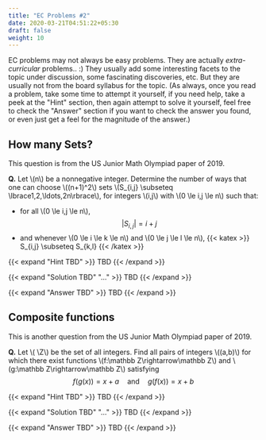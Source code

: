 ```yaml
---
title: "EC Problems #2"
date: 2020-03-21T04:51:22+05:30
draft: false
weight: 10
---
```


EC problems may not always be easy problems. They are actually *extra-curricular* problems.. :) They usually add some interesting facets to the topic under discussion, some fascinating discoveries, etc. But they are usually not from the board syllabus for the topic. (As always, once you read a problem, take some time to attempt it yourself, if you need help, take a peek at the "Hint" section, then again attempt to solve it yourself, feel free to check the "Answer" section if you want to check the answer you found, or even just get a feel for the magnitude of the answer.)

## How many Sets?

This question is from the US Junior Math Olympiad paper of 2019.

**Q.** Let \\(n\\) be a nonnegative integer. Determine the number of ways that one can choose \\((n+1)^2\\) sets \\(S_{i,j} \subseteq \lbrace1,2,\ldots,2n\rbrace\\), for integers \\(i,j\\) with \\(0 \le i,j \le n\\) such that:

- for all \\(0 \le i,j \le n\\),   
$$ |S_{i,j}| = i+j $$
- and whenever \\(0 \le i \le k \le n\\) and \\(0 \le j \le l \le n\\),
{{< katex >}} S_{i,j} \subseteq S_{k,l} {{< /katex >}}

{{< expand "Hint TBD" >}}
TBD
{{< /expand >}}

{{< expand "Solution TBD" "..." >}}
TBD
{{< /expand >}}

{{< expand "Answer TBD" >}}
TBD
{{< /expand >}}

## Composite functions

This is another question from the US Junior Math Olympiad paper of 2019.

**Q.** Let \\( \Z\\) be the set of all integers. Find all pairs of integers \\((a,b)\\) for which there exist functions \\(f:\mathbb Z\rightarrow\mathbb Z\\) and \\(g:\mathbb Z\rightarrow\mathbb Z\\) satisfying $$f(g(x))=x+a\quad\text{and}\quad g(f(x))=x+b$$

{{< expand "Hint TBD" >}}
TBD
{{< /expand >}}

{{< expand "Solution TBD" "..." >}}
TBD
{{< /expand >}}

{{< expand "Answer TBD" >}}
TBD
{{< /expand >}}

